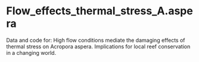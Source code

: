 # Flow_effects_thermal_stress_A.aspera
Data and code for: High flow conditions mediate the damaging effects of thermal stress on Acropora aspera. Implications for local reef conservation in a changing world.

